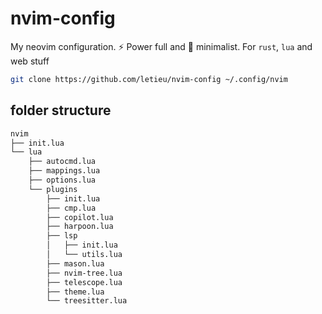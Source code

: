 # nvim-config
My neovim configuration. ⚡ Power full and 🔸 minimalist.
For `rust`, `lua` and web stuff

```bash
git clone https://github.com/letieu/nvim-config ~/.config/nvim
```

## folder structure
```bash
nvim
├── init.lua
└── lua
    ├── autocmd.lua
    ├── mappings.lua
    ├── options.lua
    └── plugins
        ├── init.lua
        ├── cmp.lua
        ├── copilot.lua
        ├── harpoon.lua
        ├── lsp
        │   ├── init.lua
        │   └── utils.lua
        ├── mason.lua
        ├── nvim-tree.lua
        ├── telescope.lua
        ├── theme.lua
        └── treesitter.lua
```
